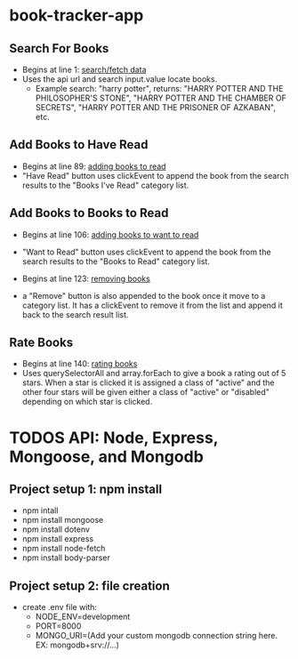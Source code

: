# book-tracker-app
## Search For Books
- Begins at line 1: [search/fetch data](https://github.com/maggiemcc/book-app/blob/master/books.js)
- Uses the api url and search input.value locate books.
    - Example search: "harry potter", returns: "HARRY POTTER AND THE PHILOSOPHER'S STONE", "HARRY POTTER AND THE CHAMBER OF SECRETS", "HARRY POTTER AND THE PRISONER OF AZKABAN", etc.

## Add Books to Have Read
- Begins at line 89: [adding books to read](https://github.com/maggiemcc/book-app/blob/master/books.js)
- "Have Read" button uses clickEvent to append the book from the search results to the "Books I've Read" category list.


## Add Books to Books to Read
- Begins at line 106: [adding books to want to read](https://github.com/maggiemcc/book-app/blob/master/books.js)
- "Want to Read" button uses clickEvent to append the book from the search results to the "Books to Read" category list.

- Begins at line 123: [removing books](https://github.com/maggiemcc/book-app/blob/master/books.js)
- a "Remove" button is also appended to the book once it move to a category list. It has a clickEvent to remove it from the list and append it back to the search result list.

## Rate Books
- Begins at line 140: [rating books](https://github.com/maggiemcc/book-app/blob/master/books.js)
- Uses querySelectorAll and array.forEach to give a book a rating out of 5 stars. When a star is clicked it is assigned a class of "active" and the other four stars will be given either a class of "active" or "disabled" depending on which star is clicked.

# TODOS API: Node, Express, Mongoose, and Mongodb
## Project setup 1: npm install
- npm intall
- npm install mongoose
- npm install dotenv
- npm install express
- npm install node-fetch
- npm install body-parser

## Project setup 2: file creation
- create .env file with:
    * NODE_ENV=development
    * PORT=8000
    * MONGO_URI=(Add your custom mongodb connection string here. EX: mongodb+srv://...)


<!-- ## 1- GET TODOS:
- run on http://localhost:8000
- [Static public folder](https://github.com/maggiemcc/todo-api-mongodb/blob/master/public)
- [Server File](https://github.com/maggiemcc/todo-api-mongodb/blob/master/server.js)

- GET all todos: line 14
[Todos GET Route](https://github.com/maggiemcc/todo-api-mongodb/blob/master/routes/todos.js)

- GET todos: on line 1
[Todos GET index.js](https://github.com/maggiemcc/todo-api-mongodb/blob/master/public/index.js)


## 1.2- GET TODOS by ID:
- run on http://localhost:8000/todos/todo/:id

- GET all todos: line 22
[Todos GET Route](https://github.com/maggiemcc/todo-api-mongodb/blob/master/routes/todos.js)
    - POSTMAN or Local Browser EX: 
        - to get the task "go to the gym" with an id of: 618752112fd136b3f16b1cd4
        - "GET": http:localhost:8000/todos/todo/618752112fd136b3f16b1cd4


## 2- POST TODOS:
- POST/Add new todos: line 31
[Todos POST Route](https://github.com/maggiemcc/todo-api-mongodb/blob/master/routes/todos.js)
    - POSTMAN EX: "POST": http:localhost:8000/todos/todo/
        - x-www-form-urlencoded: key: task, value: "finish laundry"
        
    - Browser EX: type "finish laundry" into "create new to do" input and press "Add" button. The task will be added to the bottom of the list.

- POST todos: on line 33
[Todos POST index.js](https://github.com/maggiemcc/todo-api-mongodb/blob/master/public/index.js)



## 3- PUT TODOS:
- PUT/update todos: line 46
[Todos Route](https://github.com/maggiemcc/todo-api-mongodb/blob/master/routes/todos.js)

    - POSTMAN EX: "PUT": http:localhost:8000/todos/todo/id
        - To update "complete homework" task name
        - Get task id, EX: 6187521f2fd136b3f16b1cda
        - "PUT": http:localhost:8000/todos/todo/6187521f2fd136b3f16b1cda
        - x-www-form-urlencoded: key: task, value: "finish homework"
        
    - Browser EX: 
        - Click a task "edit" button.
        - type updated task name into the input field.
        - hit enter on keyboard once finished.

- PUT todos: on line 82
[Todos PUT index.js](https://github.com/maggiemcc/todo-api-mongodb/blob/master/public/index.js)



## 4- DELETE TODOS:
- DELETE todos: on line 57
[Delete route/todos](https://github.com/maggiemcc/todo-api-mongodb/blob/master/routes/todos.js)

    - POSTMAN EX: "DELETE": http:localhost:8000/todos/todo/id
        - To delete "complete homework" task width an id of:6187521f2fd136b3f16b1cda
        - "DELETE": http:localhost:8000/todos/todo/6187521f2fd136b3f16b1cda
        
    - Browser EX: Find the "delete" button for "complete homework". Click to delete the task.

- DELETE todos: on line 60
[Delete Todo index.js](https://github.com/maggiemcc/todo-api-mongodb/blob/master/public/index.js) -->


